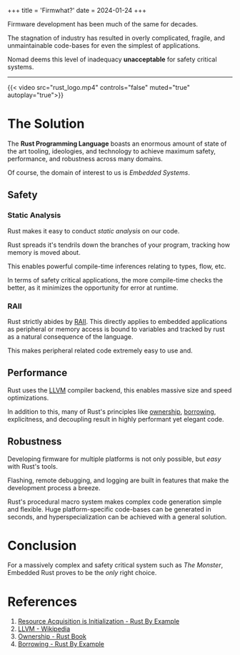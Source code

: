 +++
title = 'Firmwhat?'
date = 2024-01-24
+++

<link rel="stylesheet" href="/css/style.css">

Firmware development has been much of the same for decades.

The stagnation of industry has resulted in overly complicated, fragile, and unmaintainable code-bases for even the simplest of applications.

Nomad deems this level of inadequacy **unacceptable** for safety critical systems.

---

{{< video src="rust_logo.mp4" controls="false" muted="true" autoplay="true">}}

# The Solution

The **Rust Programming Language** boasts an enormous amount of state of the art tooling, ideologies, and technology to achieve maximum safety, performance, and robustness across many domains.

Of course, the domain of interest to us is *Embedded Systems*.

## Safety
### Static Analysis

Rust makes it easy to conduct *static analysis* on our code.

Rust spreads it's tendrils down the branches of your program, tracking how memory is moved about.

This enables powerful compile-time inferences relating to types, flow, etc.

In terms of safety critical applications, the more compile-time checks the better, as it minimizes the opportunity for error at runtime.

### RAII

Rust strictly abides by [RAII][1]. This directly applies to embedded applications as peripheral or memory access is bound to variables and tracked by rust as a natural consequence of the language.

This makes peripheral related code extremely easy to use and.

## Performance

Rust uses the [LLVM][2] compiler backend, this enables massive size and speed optimizations.

In addition to this, many of Rust's principles like [ownership][4], [borrowing][3], explicitness, and decoupling result in highly performant yet elegant code.

## Robustness

Developing firmware for multiple platforms is not only possible, but *easy* with Rust's tools.

Flashing, remote debugging, and logging are built in features that make the development process a breeze.

Rust's procedural macro system makes complex code generation simple and flexible. Huge platform-specific code-bases can be generated in seconds, and hyperspecialization can be achieved with a general solution.

# Conclusion

For a massively complex and safety critical system such as *The Monster*, Embedded Rust proves to be the *only* right choice.

# References

1. [Resource Acquisition is Initialization - Rust By Example][1]
2. [LLVM - Wikipedia][2]
3. [Ownership - Rust Book][4]
4. [Borrowing - Rust By Example][3]

[1]: https://doc.rust-lang.org/rust-by-example/scope/raii.html
[2]: https://en.wikipedia.org/wiki/LLVM
[3]: https://doc.rust-lang.org/rust-by-example/scope/borrow.html
[4]: https://doc.rust-lang.org/book/ch04-01-what-is-ownership.html